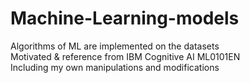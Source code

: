 # Machine-Learning-models
Algorithms of ML are implemented on the datasets
</br>
Motivated & reference from IBM Cognitive AI ML0101EN
</br> 
Including my own manipulations and modifications
